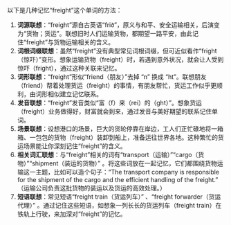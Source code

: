 以下是几种记忆“freight”这个单词的方法：
1. **词源联想**：“freight”源自古英语“frið”，原义与和平、安全运输相关，后演变为“货物；货运”。联想旧时人们运输货物，都期望一路平安，由此记住“freight”与货物运输相关的含义。
2. **词根词缀联想**：虽然“freight”没有典型常见词根词缀，但可近似看作“fright（惊吓）”变形。想象运输货物（freight）时，若遇到意外状况，就会让人受到惊吓（fright），通过这种关联来记忆。
3. **词形联想**：“freight”形似“friend（朋友）”去掉 “n” 换成 “ht”。联想朋友（friend）帮着处理货运（freight）的事情，有朋友帮忙，货运工作似乎更顺利，由词形相似建立记忆联系。
4. **发音联想**：“freight”发音类似“富（f）来（rei）的（ght）”。想象货运（freight）业务做得好，财富就会到来，通过发音与美好期望的联系记住单词。
5. **场景联想**：设想港口的场景，巨大的货轮停靠在岸边，工人们正忙碌地将一箱箱、一包包的货物（freight）装卸到船上，准备运往世界各地。这种繁忙的货运场景能让你深刻记住“freight”的含义。
6. **相关词汇联想**：与“freight”相关的词有“transport（运输）”“cargo（货物）”“shipment（装运的货物）” 。将这些词放在一起记忆，它们都围绕货物运输这一主题，比如可以造个句子：“The transport company is responsible for the shipment of the cargo and the efficient handling of the freight.” （运输公司负责这批货物的装运以及货运的高效处理。）
7. **短语联想**：常见短语“freight train（货运列车）” 、“freight forwarder（货运代理）” 。通过记住这些短语，如想象一列长长的货运列车（freight train）在铁轨上行驶，来加深对“freight”的记忆。 